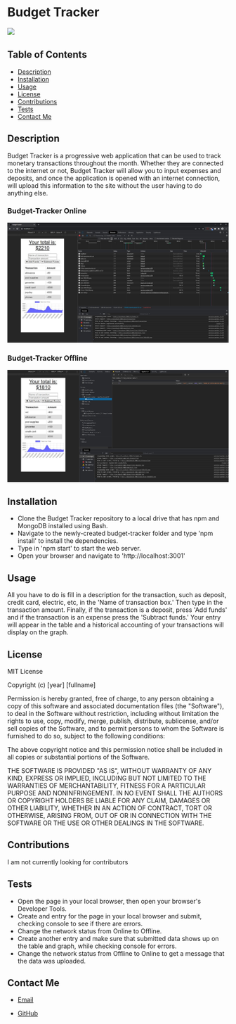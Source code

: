 
# Budget Tracker

![](https://img.shields.io/static/v1?label=license&message=MIT&color=green)
  

## Table of Contents
* [Description](#description)
* [Installation](#installation)
* [Usage](#usage)
* [License](#license)
* [Contributions](#contributions)
* [Tests](#tests)
* [Contact Me](#contact-me)

## Description
Budget Tracker is a progressive web application that can be used to track monetary transactions throughout the month.  Whether they are connected to the internet or not, Budget Tracker will allow you to input expenses and deposits, and once the application is opened with an internet connection, will upload this information to the site without the user having to do anything else.

### Budget-Tracker Online
![](public/images/budget-tracker-online.jpg)

### Budget-Tracker Offline
![](public/images/budget-tracker-offline.jpg)

## Installation
* Clone the Budget Tracker repository to a local drive that has npm and MongoDB installed using Bash. 
* Navigate to the newly-created budget-tracker folder and type 'npm install' to install the dependencies. 
* Type in 'npm start' to start the web server. 
* Open your browser and navigate to 'http://localhost:3001'

## Usage
All you have to do is fill in a description for the transaction, such as deposit, credit card, electric, etc, in the 'Name of transaction box.'  Then type in the transaction amount.  Finally, if the transaction is a deposit, press 'Add funds' and if the transaction is an expense press the 'Subtract funds.'  Your entry will appear in the table and a historical accounting of your transactions will display on the graph.

## License
MIT License

Copyright (c) [year] [fullname]

Permission is hereby granted, free of charge, to any person obtaining a copy
of this software and associated documentation files (the "Software"), to deal
in the Software without restriction, including without limitation the rights
to use, copy, modify, merge, publish, distribute, sublicense, and/or sell
copies of the Software, and to permit persons to whom the Software is
furnished to do so, subject to the following conditions:

The above copyright notice and this permission notice shall be included in all
copies or substantial portions of the Software.

THE SOFTWARE IS PROVIDED "AS IS", WITHOUT WARRANTY OF ANY KIND, EXPRESS OR
IMPLIED, INCLUDING BUT NOT LIMITED TO THE WARRANTIES OF MERCHANTABILITY,
FITNESS FOR A PARTICULAR PURPOSE AND NONINFRINGEMENT. IN NO EVENT SHALL THE
AUTHORS OR COPYRIGHT HOLDERS BE LIABLE FOR ANY CLAIM, DAMAGES OR OTHER
LIABILITY, WHETHER IN AN ACTION OF CONTRACT, TORT OR OTHERWISE, ARISING FROM,
OUT OF OR IN CONNECTION WITH THE SOFTWARE OR THE USE OR OTHER DEALINGS IN THE
SOFTWARE.

## Contributions
I am not currently looking for contributors

## Tests
* Open the page in your local browser, then open your browser's Developer Tools.
* Create and entry for the page in your local browser and submit, checking console to see if there are errors.
* Change the network status from Online to Offline.
* Create another entry and make sure that submitted data shows up on the table and graph, while checking console for errors.
* Change the network status from Offline to Online to get a message that the data was uploaded.

## Contact Me
* [Email](mailto:feuerbacherb@gmail.com)

* [GitHub](https://www.github.com/feuerbacherb)
